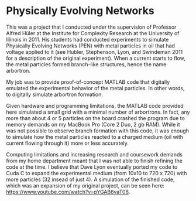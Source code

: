 # Physically Evolving Networks

This was a project that I conducted under the supervision of Professor Alfred Hüler at the Institute for Complexity Research at the University of Illinois in 2011. His students had conducted experiments to simulate Physically Evolving Networks (PEN) with metal particles in oil that had voltage applied to it (see Hubler, Stephenson, Lyon, and Swindeman 2011 for a description of the original experiment). When a current starts to flow, the metal particles formed branch-like structures, hence the name arbortron.

My job was to provide proof-of-concept MATLAB code that digitally emulated the experimental behavior of the metal particles. In other words, to digitally simulate arbortron formation.

Given hardware and programming limitations, the MATLAB code provided here simulated a small grid with a minimal number of arbortrons. In fact, any more than about 4 or 5 particles on the board crashed the program due to memory demands on my MacBook Pro (Core 2 Duo, 2 gb RAM). While it was not possible to observe branch formation with this code, it was enough to simulate how the metal particles reacted to a charged medium (oil with current flowing through it) more or less accurately.

Computing limitations and increasing research and coursework demands from my home department meant that I was not able to finish refining the code at the time. I believe that Dave Lyon eventually ported my code to Cuda C to expand the experimental medium (from 10x10 to 720 x 720) with more particles (32 insead of just 4). A simulation of the finished code, which was an expansion of my original project, can be seen here: https://www.youtube.com/watch?v=pYGAB6vaT08.
